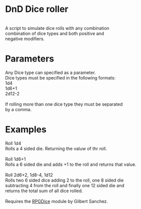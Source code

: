 # DnD Dice roller
\
A script to simulate dice rolls with any combination\
combination of dice types and both positive and\
negative modifiers.

# Parameters
Any Dice type can specified as a parameter.\
Dice types must be specified in the following formats:\
1d4\
1d6+1\
2d12-2\
\
If rolling more than one dice type they must be separated\
by a comma.

# Examples
Roll 1d4\
Rolls a 4 sided die. Returning the valuw of thr roll.\
\
Roll 1d6+1\
Rolls a 6 sided die and adds +1 to the roll and returns that value.\
\
Roll 2d6+2, 1d8-4, 1d12\
Rolls two 6 sided dice adding 2 to the roll, one 8 sided die\
subtracting 4 from the roll and finally one 12 sided die and\
returns the total sum of all dice rolled.\
\
Requires the [RPGDice](https://github.com/HeyItsGilbert/RPGDice) module by Gilbert Sanchez.
